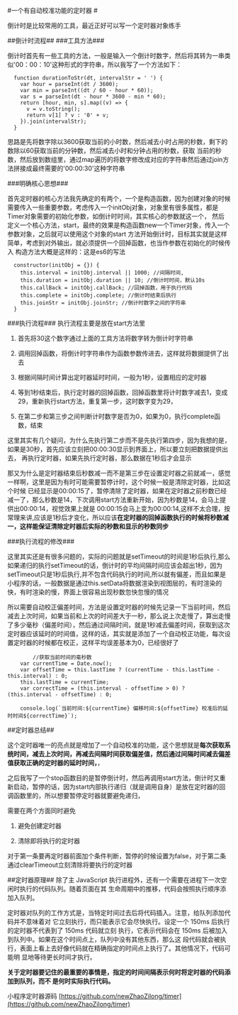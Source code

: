 #一个有自动校准功能的定时器 #

倒计时是比较常用的工具，最近正好可以写一个定时器对象练手

##倒计时流程##
###工具方法###

倒计时首先有一些工具的方法，一般是输入一个倒计时数字，然后将其转为一串类似'00：00：10'这种形式的字符串，所以我写了一个方法如下：

      function durationToStr(dt, intervalStr = ' ') {
        var hour = parseInt(dt / 3600);
        var min = parseInt((dt / 60 - hour * 60));
        var s = parseInt(dt - hour * 3600 - min * 60);
        return [hour, min, s].map((v) => {
          v = v.toString();
          return v[1] ? v : '0' + v;
        }).join(intervalStr);
      }
      
思路是先将数字除以3600获取当前的小时数，然后减去小时占用的秒数，剩下的数除以60获取当前的分钟数，然后减去小时和分钟占用的秒数，获取
当前的秒数，然后放到数组里，通过map遍历的将数字修改成对应的字符串然后通过join方法拼接成最终需要的'00:00:30'这种字符串

###明确核心思想###

首先定时器的核心方法我先确定的有两个，一个是构造函数，因为创建对象的时候需要传入一些重要参数，考虑传入一个initObj对象，对象里有很多属性，都是Timer对象需要的初始化参数，如倒计时时间，其实核心的参数就这一个，
然后定义一个核心方法，start，最终的效果是构造函数new一个Timer对象，传入一个参数对象，之后就可以使用这个对象的start
方法开始倒计时，目标其实就是这样简单，考虑到对外输出，就必须提供一个回掉函数，也当作参数在初始化的时候传入
构造方法大概是这样的：这是es6的写法

      constructor(initObj = {}) {
        this.interval = initObj.interval || 1000; //间隔时间,
        this.duration = initObj.duration || 10; //倒计时时间，默认10s
        this.callBack = initObj.callBack; //回掉函数，用于执行代码
        this.complete = initObj.complete; //倒计时结束后执行
        this.joinStr = initObj.joinStr; //倒计时数字之间的字符串
      }  

###执行流程###
执行流程主要是放在start方法里

1. 首先将30这个数字通过上面的工具方法将数字转为倒计时字符串

2. 调用回掉函数，将倒计时字符串作为函数参数传进去，这样就将数据提供了出去

3. 根据间隔时间计算出定时器延时时间，一般为1秒，设置相应的定时器

4. 等到1秒结束后，执行定时器的回掉函数，回掉函数里将计时数字减去1，变成29，重新执行start方法，重复第一步，这时数字变为29，

5. 在第二步和第三步之间判断计时数字是否为0，如果为0，执行complete函数，结束

这里其实有几个疑问，为什么先执行第二步而不是先执行第四步，因为我想的是，如果是30秒，首先应该立刻把00:00:30显示到界面上，所以要立刻把数据提供出去，
再执行定时器，如果先执行定时器，那么数据在1秒后才会显示

那又为什么是定时器结束后秒数减一而不是第三步在设置定时器之前就减一，感觉一样啊，这里是因为有时可能需要暂停计时，这个时候一般是清除定时器，比如这个时候
已经显示是00:00:15了，暂停清除了定时器，如果在定时器之前秒数已经减一了，那么秒数是14，下次调用start方法重新开始，因为秒数是14，会马上提供出00:00:14，视觉效果上就是
00:00:15会马上变为00:00:14,这样不太合理，按常理来讲,应该是1秒后才变化，所以应该**在定时器的回掉函数执行的时候将秒数减一，这样能保证清除定时器后实际的秒数和显示的秒数同步**



###执行流程的修改###

这里其实还是有很多问题的，实际的问题就是setTimeout的时间是1秒后执行,那么如果递归的执行setTimeout的话，倒计时的平均间隔时间应该会超出1秒，因为setTimeout只是1秒后执行,并不包含代码执行的时间,所以就有偏差，而且如果是小程序的话，一般数据是通过this.setData将数据渲染到视图层的，有时渲染的快，有时渲染的慢，界面上很容易出现秒数忽快忽慢的情况

所以需要自动校正偏差时间，方法是设置定时器的时候先记录一下当前时间，然后减去上次时间，如果当前和上次的时间差大于一秒，那么说上次走慢了，算出走慢了多少毫秒（偏差时间），然后通过间隔时间，就是1秒减去偏差时间，获取到这次定时器应该延时的时间值，这样的话，其实就是添加了一个自动校正功能，每次设置定时器的时候都在校正，这样平均误差基本为0，已经很好了

	        //获取当前时间的毫秒数
        var currentTime = Date.now();
        var offsetTime = this.lastTime ? (currentTime - this.lastTime - this.interval) : 0;
        this.lastTime = currentTime;
        var correctTime = (this.interval - offsetTime > 0) ? (this.interval - offsetTime) : 0;

        console.log(`当前时间:${currentTime} 偏移时间:${offsetTime} 校准后的延时时间${correctTime}`);



##定时器总结##

这个定时器唯一的亮点就是增加了一个自动校准的功能，这个思想就是**每次获取系统时间，减去上次时间，再减去间隔时间获取偏差值，然后通过间隔时间减去偏差值获取正确的定时器的延时时间，**，

之后我写了一个stop函数目的是暂停倒计时，然后再调用start方法，倒计时又重新启动，暂停的话，因为start内部执行递归（就是调用自身）是放在定时器的回调函数里的，所以想要暂停定时器就要避免递归，

需要在两个方面同时避免

1. 避免创建定时器

2. 清除即将执行的定时器

对于第一条要再定时器前面加个条件判断，暂停的时候设置为false，对于第二条通过clearTimeout立刻清除将要执行的定时器

##定时器原理##
除了主 JavaScript 执行进程外，还有一个需要在进程下一次空闲时执行的代码队列。随着页面在其
生命周期中的推移，代码会按照执行顺序添加入队列。

定时器对队列的工作方式是，当特定时间过去后将代码插入。注意，给队列添加代码并不意味着对
它立刻执行，而只能表示它会尽快执行。设定一个 150ms 后执行的定时器不代表到了 150ms 代码就立刻
执行，它表示代码会在 150ms 后被加入到队列中。如果在这个时间点上，队列中没有其他东西，那么这
段代码就会被执行，表面上看上去好像代码就在精确指定的时间点上执行了。其他情况下，代码可能明
显地等待更长时间才执行。

**关于定时器要记住的最重要的事情是，指定的时间间隔表示何时将定时器的代码添加到队列，而不
是何时实际执行代码。**

小程序定时器源码 [https://github.com/newZhaoZilong/timer](https://github.com/newZhaoZilong/timer)